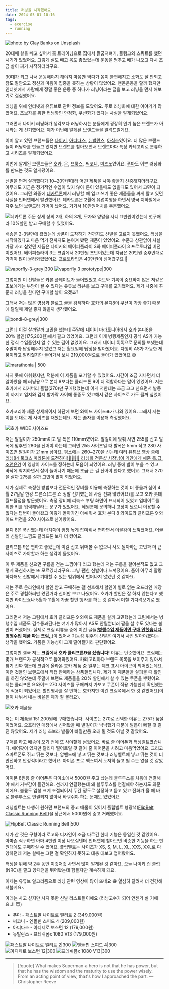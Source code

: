 ```yaml
---
title: 러닝을 시작했어요
date: 2024-05-01 10:16
tags:
  - exercise
  - running
---
```


![photo by Clay Banks on Unsplash](https://images.unsplash.com/photo-1712925975246-7b1b8df829e2?crop=entropy&cs=srgb&fm=jpg&ixid=M3wzNjM5Nzd8MHwxfHJhbmRvbXx8fHx8fHx8fDE3MTQ1MjYxNzd8&ixlib=rb-4.0.3&q=85&w=768&h=432)

20대때 살을 빼고 싶어서 홈 트레이닝으로 집에서 팔굽혀펴기, 플랭크와 스쿼트를 했던 시기가 있었어요. 그렇게 살도 빼고 몸도 좋았었는데 운동을 멈추고 배가 나오고 다시 조금 살이 찌기 시작하더라구요.

30대가 되고 나서 운동해야지 해야지 마음만 먹다가 몸이 불편해지고 소화도 잘 안되고 잠도 잘안오고 정신과 마음이 집중을 못하는 상황이 많았어요. 맨몸운동을 할까 했지만 인터넷에서 사람에게 정말 좋은 운동 중 하나가 러닝이라는 글을 보고 러닝을 먼저 해보기로 결심했어요.

러닝을 위해 인터넷과 유튜브로 관련 정보를 모았어요. 주로 러닝화에 대한 이야기가 많았어요. 초보자를 위한 러닝화인 안정화, 쿠션화가 있다는 사실을 알게되었어요.

그러면서 나이키 러닝화가 생각보다 러닝하시는 분들에게 굉장히 인기 높은 브랜드가 아니라는 게 신기했어요. 제가 이번에 알게된 브랜드들을 알려드릴게요.

이미 알고 있던 브랜드들은 [나이키](https://www.nike.com/kr/), [아디다스](https://www.adidas.co.kr/), [뉴발란스](https://www.nbkorea.com/index.action), [아식스](https://asics.co.kr/)였어요. 더 많은 브랜드들이 러닝화를 만들고 있지만 브랜드를 찾아보면서 브랜드마다 특정 카테고리로 분류하고 시리즈를 알게되었어요.

이번에 알게된 브랜드들은 [호카](https://brand.naver.com/hoka), [온](https://www.on.com/en-kr/), [브룩스](https://brooksrunning.co.kr/), [써코니](https://saucony-korea.com/), [미즈노](https://kor.mizuno.com/)였어요. [푸마](https://kr.puma.com/kr/ko/home)도 이쁜 러닝화를 만드는 것도 알게됐어요.

신발을 먼저 살까했다가 10~20만원대라 어떤 제품을 사야 좋을지 신중해지더라구요. 아무래도 지금은 정기적인 수입이 있지 않아 돈이 있을때도 없을때도 있어서 고민이 되었어요. 그러던 와중에 [데카트론](https://www.decathlon.co.kr/kr_ko/)에서 러닝할 때 입고 쓰기 좋은 제품들을 싸게 팔고 있던 사실을 인터넷에서 발견했어요. 데카트론은 2월에 유럽여행을 하면서 영국 지하철에서 자주 보던 브랜드라 기억이 났어요. 거기서 10만원어치를 주문했어요.

![데카트론 주문 상세](assets/decathlon-order-detail.png)
상의 2개, 하의 3개, 모자와 양말을 사니 11만원이었는데 첫구매라 10%할인 받고 구매할 수 있었어요.

배송은 2-3일만에 왔었는데 상품이 도착하기 전까지도 신발을 고르지 못했어요. 러닝을 시작하겠다고 마음 먹기 전까지도 눈여겨 봤던 제품이 있었어요. 수준과 상관없이 사실 가장 사고 싶었던 제품은 나이키의 베이퍼플라이 3와 베이퍼플라이 3 프로토타입 버전이었어요. 베이퍼플라이 3는 크림에서 20만원 초반이었는데 지금은 20만원 중후반대로 가격이 많이 올라와있었어요. 프로토타입은 40만원이 넘어갔구요 🥲

![vaporfly-3-grey|300](https://images.stockx.com/360/Nike-ZoomX-Vaporfly-3-White-Particle-Grey/Images/Nike-ZoomX-Vaporfly-3-White-Particle-Grey/Lv2/img01.jpg?fm=avif&auto=compress&w=576&dpr=2&updated_at=1696001105&h=384&q=60) ![vaporfly 3 prototype|300](https://images.stockx.com/360/Nike-ZoomX-Vaporfly-Next-3-Prototype/Images/Nike-ZoomX-Vaporfly-Next-3-Prototype/Lv2/img01.jpg?fm=avif&auto=compress&w=576&dpr=2&updated_at=1681157911&h=384&q=60)

그렇지만 이 신발들은 카본 플레이트가 들어있었고 속도와 기록이 중요하지 않은 저같은 초보에게는 부담이 될 수 있다는 유튜브 리뷰를 보고 구매를 포기했어요. 제가 나중에 꾸준히 러닝을 한다면 구매할 날이 오겠죠?

그래서 저는 많은 영상과 블로그 글을 검색하다 호카의 본디8이 쿠션이 가장 좋기 때문에 달릴때 제일 좋지 않을까 생각했어요.

![bondi-8-grey|300](assets/bondi-8-grey.webp)

그런데 이걸 살까말까 고민을 했는데 주말에 네이버 마라토니아에서 호카 본디8을 20% 할인(175,200원)해서 팔고 있었어요. 그런데 이게 병행제품인지 공식 AS가 가능한 정식 수입품인지 알 수 있는 길이 없었어요. 그래서 네이터 톡톡으로 문의를 보냈는데 주말이라 답장해주지 않았고 저는 월요일에 답장을 받아봤어요. 다행히 AS가 가능한 제품이라고 알려줬지만 들어가서 보니 219,000원으로 돌아가 있었어요 😅 

![marathonia | 500](assets/marathonia.jpeg)

사지 못해 아쉬웠지만, 덕분에 이 제품을 포기할 수 있었어요. 시간이 조금 지나면서 더 알아봤을 때 러닝용으로 본디 8보다는 클리프톤 9이 더 적합하다는 말이 있었어요. 저는 호카에서 리커버리 플립(270)만 구매했었는데 이게 저한테는 조금 크고 신으면서 발등이 까지고 엄지와 검지 발가락 사이에 통증도 있고해서 같은 사이즈로 가도 될까 싶었어요.

호카코리아 제품 상세페이지 하단에 보면 와이드 사이즈표가 나와 있어요. 그래서 저는 이를 토대로 제 사이즈를 재봤는데요. 저는 줄자를 이용해 측정했어요.

![호카 WIDE 사이즈표](assets/hoka-wide-size-table.png)

저는 발길이가 250mm이고 발 폭은 110mm였어요. 발길이에 맞춰 사면 255를 신고 발 폭에 맞추면 280을 신어야 하는데 그러면 255 사이즈일 때 발폭은 5mm 작고 280 사이즈면 발길이가 21mm 남아요. 평소에는 260~270을 신는데 여러 유튜브 영상 중에 [러닝84 풀코스 마라톤에 도전하다!🏃‍♂️🏃‍♂️ 러닝화 전문샵 사장님이 기안에게 해준 특.급.조언은?!](https://youtu.be/6uj1GSVNtLk?si=BkuqfYCDsf67AjNa) 이 영상이 사이즈를 정하는데 도움이 되었어요. 러닝 중에 발이 부을 수 있고 바닥에 착지하면서 살이 늘어나기 때문에 조금 큰 걸 신어야 한다고 했어요. 그래서 270을 살까 275를 살까 고민이 많이 되었어요.

제가 실제로 측정한 방법보다 전문적인 장비를 이용해 측정하는 것이 더 좋을까 싶어 4월 27일날 한강 드론쇼(드론 쇼 정말 신기했는데 사람 진짜 많았어요)를 보고 호카 롯데월드몰점을 방문했어요. 측정 장비에 리눅스 부팅 화면이 표시되어 있었고 업데이트를 위한 키를 입력해달라는 문구가 있었어요. 직원분께 문의하니 고장이 났으니 이용할 수 없다는 답변이 돌아왔고 이렇게 돌아가긴 아쉬워서 호카 본디 8 와이드와 클리프톤 9 와이드 버전을 270 사이즈로 신어봤어요.

본디 8은 푹신했는데 아치쪽이 엄청 높게 잡아줘서 편하면서 이물감이 느껴졌어요. 어글리 신발인 느낌도 클리프톤 보다 더 컸어요.

클리프톤 9은 편하고 좋았는데 이걸 신고 뛰어볼 수 없으니 사도 될까하는 고민과 더 큰 사이즈로 가야할까 하는 생각이 들었어요.

이 두 제품을 신으면 구름을 걷는 느낌이다 라고 했는데 저는 구름을 걸어본적도 없고 그렇게 푹신하지는 또 모르겠더라구요. 그냥 편한 신발이다 느껴졌어요. 폼이 아무리 말랑하다해도 신발에서 기대할 수 있는 범위에서 벗어나지 않았던 것 같아요.

저는 주로 온라인에서 할인 받고 구매하는 걸 선호해서 할인이 별로 없는 오프라인 매장은 주로 경험하러만 왔던거라 신어만 보고 나왔어요. 호카가 할인은 잘 하지 않는다고 했지만 라이브쇼나 5월과 11월에 가끔 할인 행사를 하는 것 같아서 며칠 기다려보기로 했어요.

그러면서 저는 크림에서 호카 클리프톤 9 와이드 제품을 살까 고민했는데 크림에서는 병행수입 제품도 검수통과된다는 얘기가 많아서 AS도 안될뿐더러 짭을 살 수도 있다는 불안이 커졌어요. 실제로 크림 리뷰들 중에 이런 글들(**[병행수입 제품이면 구매 안했습니다](https://kream.co.kr/social/posts/1120350)**, **[병행수입 제품 파는 크림,,](https://kream.co.kr/social/posts/1001987)**)이 있어서 기능성 위주의 신발은 여기서 사진 말아야겠다는 생각을 했어요. 가품은 기능성이 크게 떨어질거라 판단했어요.

그렇지만 결국 저는 **크림에서 호카 클리프톤9을 샀습니다!** 이유는 단순했어요. 크림에는 몇개 브랜드가 공식적으로 들어와있어요. 카테고리마다 브랜드 목록을 보여주지 않아서 찾기 진짜 힘든데 크림에 올라온 호카 제품 중 일부는 체크 표시 아이콘이 되어있는데요. 이런 것들인 브랜드에서 직접 판매하는 상품들입니다. 제가 이 제품들을 살펴볼 때 할인을 하진 않았는데 주말에 브랜드 제품들을 20% 할인해서 살 수 있는 쿠폰을 뿌렸어요. 저는 클리프톤 9 와이드 270 사이즈를 구매까지 가보고 쿠폰이 적용 가능한지 확인했는데 적용이 되었어요. 할인행사를 잘 안하는 호카지만 이건 크림쪽에서 한 것 같았어요(이들이 나눠서 내는 비율은 제가 잘 몰라요).

![호카 제품들](assets/hoka-shoes-in-kream.png)

저는 이 제품을 151,200원에 구매했습니다. 사이즈는 270로 선택한 이유는 275가 품절이었어요. 오프라인 매장에서 신어봤을 때 발길이가 넉넉했기 때문에 발톱이 빠질 것 같진 않았어요. 제가 러닝 초보라 발톱이 빠질만큼 오래 뛸 것도 아닐 것 같았어요.

구매를 하고 배송이 오기 전에 또 사야할게 남았어요. 바로 줄 이어폰과 러닝벨트였습니다. 에어팟이 있지만 달리다 떨어트릴 것 같아 줄 이어폰을 사려고 마음먹었어요. 그리고 스마트폰도 쥐고 뛰는 것보다, 암밴드에 넣고 뛰는 것보다 러닝벨트에 넣고 뛰는 것이 더 안전하고 안정적이라고 했어요. 아이폰 프로 맥스여서 도저히 들고 뛸 수는 없을 것 같았어요.

 아이폰 8핀용 줄 이어폰은 다이소에서 5000원 주고 샀는데 블루투스를 처음에 연결해야 해서 거부감이 들긴해요. 선까지 연결했는데 왜 블루투스를 연결해야 하는지도 의문이에요. 볼륨도 엄청 크게 조절되어서 두칸 정도로 설정하고 듣고 있고 전화가 올 때 바로 블루투스로 연결되지 않아서 바꿔줘야 하는 문제도 있었어요.
 
 러닝벨트는 다행히 원하던 브랜드의 중고 매물이 있어서 플립벨트 형광색([FlipBelt Classic Running Belt](https://flipbelt.com/products/flipbelt-classic-running-belt?variant=32442864861384))을 당근에서 5000원에 중고 거래했어요.

![FlipBelt Classic Running Belt|500](https://flipbelt.com/cdn/shop/files/Classic-Master--Square_ecd672f8-a06b-455c-9db9-f0b49ebbe0d8.jpg?v=1710193474&width=1426)

제가 산 것은 구형이라 로고와 디자인이 조금 다르긴 한데 기능은 동일한 것 같았어요. 아마존 직구하면 아마 4만원 이상 나오실텐데 인터넷에 찾아보면 비슷한 기능을 하는 만원대에도 구매하실 수 있어요. 플립벨트는 사이즈가 XS, S, M, L, XL, XXS, XXL로 다양하던데 저는 살때는 그런 걸 확인하지 못하고 대충 대보고 업어왔어요.

러닝을 위해 약 2주 동안 이것저것 사면서 많이 알게된 것 같아요. 오늘 나이키 런 클럽(NRC)을 깔고 양재천을 뛰어봤는데 힘들지만 계속하게 돼요.

이제는 유튜브 알고리즘으로 러닝 관련 영상이 많이 뜨네요 😁 열심히 달려서 더 건강해져볼게요~

아래는 사고 싶지만 사지 못한 신발 리스트들이에요 (러닝고수가 되어 언젠가 살 거에요..!! 😇)
- 푸마 - 패스트알 나이트로 엘리트 2 (349,000원)
- 써코니 - 엔돌핀 스피드 4 (209,000원)
- 아디다스 - 아디제로 보스턴 12 (179,000원)
- 뉴발란스 - 프레쉬폼x 1080 V13 (179,000원)

![패스트알 나이트로 엘리트 2|300](https://images.puma.com/image/upload/f_auto,q_auto,b_rgb:fafafa,w_2000,h_2000/global/309828/03/sv01/fnd/KOR/fmt/png/%ED%8C%A8%EC%8A%A4%ED%8A%B8%EC%95%8C-%EB%82%98%EC%9D%B4%ED%8A%B8%EB%A1%9C-%EC%97%98%EB%A6%AC%ED%8A%B8-2br-/FAST-R-NITRO%E2%84%A2Elite-2) ![엔돌핀 스피드 4|300](https://image.a-rt.com/art/product/2024/02/96904_1708315902321.jpg?shrink=580:580) ![아디제로 보스턴 12|300](https://assets.adidas.com/images/w_600,f_auto,q_auto/806154087f95476383507a58193f0d37_9366/12_White_IG3328_HM1.jpg) ![프레쉬폼x 1080 V13|300](https://image.nbkorea.com/NBRB_Product/20240304/NB20240304160117971001.jpg)

---

> [!quote] What makes Superman a hero is not that he has power, but that he has the wisdom and the maturity to use the power wisely. From an acting point of view, that's how I approached the part.
> — Christopher Reeve